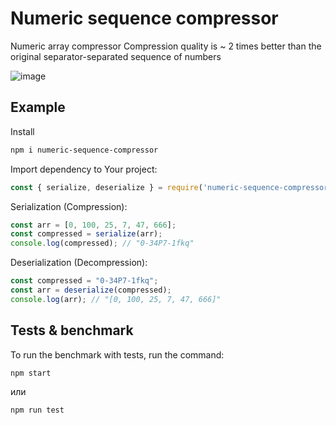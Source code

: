 # Numeric sequence compressor

Numeric array compressor
Compression quality is ~ 2 times better than the original separator-separated sequence of numbers

![image](https://github.com/user-attachments/assets/5d932e1e-14ce-4d4f-aaf4-b9fa1a6a1bce)


## Example

Install

```bash
npm i numeric-sequence-compressor
```

Import dependency to Your project:
```ts
const { serialize, deserialize } = require('numeric-sequence-compressor');
```

Serialization (Compression):
```ts
const arr = [0, 100, 25, 7, 47, 666];
const compressed = serialize(arr); 
console.log(compressed); // "0-34P7-1fkq"
```

Deserialization (Decompression):
```ts
const compressed = "0-34P7-1fkq";
const arr = deserialize(compressed); 
console.log(arr); // "[0, 100, 25, 7, 47, 666]"
```


## Tests & benchmark

To run the benchmark with tests, run the command:

```bash
npm start
```
или
```bash
npm run test
```
